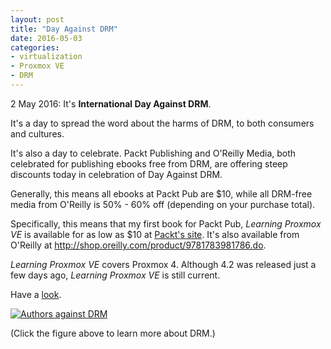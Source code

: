 ```yaml
---
layout: post
title: "Day Against DRM"
date: 2016-05-03
categories:
- virtualization
- Proxmox VE
- DRM
---
```


2 May 2016: It's **International Day Against DRM**.



It's a day to spread the word about the harms of DRM, to both consumers and cultures.

It's also a day to celebrate. Packt Publishing and O'Reilly Media, both celebrated for publishing ebooks free from DRM, are offering steep discounts today in celebration of Day Against DRM.

Generally, this means all ebooks at Packt Pub are $10, while all DRM-free media from O'Reilly is 50% - 60% off (depending on your purchase total).

Specifically, this means that my first book for Packt Pub, *Learning Proxmox VE* is available for as low as $10 at [Packt's site](https://www.packtpub.com/virtualization-and-cloud/learning-proxmox-ve). It's also available from O'Reilly at http://shop.oreilly.com/product/9781783981786.do.

*Learning Proxmox VE* covers Proxmox 4. Although 4.2 was released just a few days ago, *Learning Proxmox VE* is still current.

Have a [look](https://www.packtpub.com/virtualization-and-cloud/learning-proxmox-ve).

<a title="Learn more about DRM" href="https://www.defectivebydesign.org/dayagainstdrm"><img alt="Authors against DRM" title="Authors Against DRM" src="https://4.bp.blogspot.com/-qYKUZ7-AEqA/ToIFrS_GEEI/AAAAAAAAAs0/whrPF1qMYM8/s1600/authors-against-DRM.jpg"></a>

(Click the figure above to learn more about DRM.)
